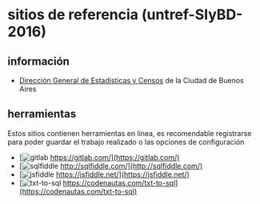 # sitios de referencia (untref-SIyBD-2016)

## información

* [Dirección General de Estadísticas y Censos](https://www.estadisticaciudad.gob.ar/eyc/) de la Ciudad de Buenos Aires

## herramientas

Estos sitios contienen herramientas en línea, 
es recomendable registrarse para poder guardar el trabajo realizado o las opciones de configuración

   * [![gitlab](https://about.gitlab.com/ico/favicon-32x32.png) https://gitlab.com/](https://gitlab.com/)
   * [![sqlfiddle](http://sqlfiddle.com/favicon.ico) http://sqlfiddle.com/](http://sqlfiddle.com/)
   * [![jsfiddle](https://jsfiddle.net/favicon.png) https://jsfiddle.net/](https://jsfiddle.net/)
   * [![txt-to-sql](http://codenautas.com/codenautas_favicon-01.png) https://codenautas.com/txt-to-sql](https://codenautas.com/txt-to-sql)
